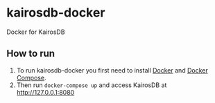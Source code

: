 # kairosdb-docker
Docker for KairosDB

## How to run
1. To run kairosdb-docker you first need to install [Docker](https://docs.docker.com/installation/) and [Docker Compose](https://docs.docker.com/compose/install/).
2. Then run `docker-compose up` and access KairosDB at http://127.0.0.1:8080
